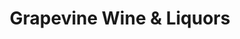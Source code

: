 ---
title: "Grapevine Wine & Liquors"
url: /denver/grapevine-wine-und-liquors/
shop: Spirituosen
---